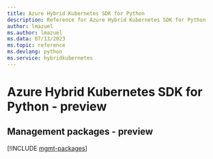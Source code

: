 ```yaml
---
title: Azure Hybrid Kubernetes SDK for Python
description: Reference for Azure Hybrid Kubernetes SDK for Python
author: lmazuel
ms.author: lmazuel
ms.data: 07/13/2023
ms.topic: reference
ms.devlang: python
ms.service: hybridkubernetes
---
```

# Azure Hybrid Kubernetes SDK for Python - preview

## Management packages - preview
[!INCLUDE [mgmt-packages](hybrid-kubernetes-mgmt-index.md)]